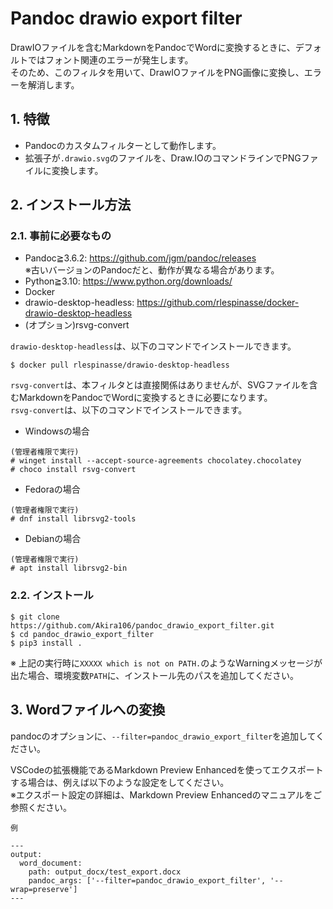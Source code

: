 # Pandoc drawio export filter

DrawIOファイルを含むMarkdownをPandocでWordに変換するときに、デフォルトではフォント関連のエラーが発生します。  
そのため、このフィルタを用いて、DrawIOファイルをPNG画像に変換し、エラーを解消します。  

## 1. 特徴

- Pandocのカスタムフィルターとして動作します。
- 拡張子が`.drawio.svg`のファイルを、Draw.IOのコマンドラインでPNGファイルに変換します。

## 2. インストール方法

### 2.1. 事前に必要なもの

- Pandoc≧3.6.2: <https://github.com/jgm/pandoc/releases>  
  ※古いバージョンのPandocだと、動作が異なる場合があります。
- Python≧3.10: <https://www.python.org/downloads/>
- Docker
- drawio-desktop-headless: <https://github.com/rlespinasse/docker-drawio-desktop-headless>  
- (オプション)rsvg-convert
  
  
`drawio-desktop-headless`は、以下のコマンドでインストールできます。  

```shell-session
$ docker pull rlespinasse/drawio-desktop-headless
```
  
`rsvg-convert`は、本フィルタとは直接関係はありませんが、SVGファイルを含むMarkdownをPandocでWordに変換するときに必要になります。  
`rsvg-convert`は、以下のコマンドでインストールできます。  

- Windowsの場合

```shell-session
(管理者権限で実行)
# winget install --accept-source-agreements chocolatey.chocolatey
# choco install rsvg-convert
```

- Fedoraの場合

```shell-session
(管理者権限で実行)
# dnf install librsvg2-tools
```

- Debianの場合

```shell-session
(管理者権限で実行)
# apt install librsvg2-bin
```

### 2.2. インストール

``` shell-session
$ git clone https://github.com/Akira106/pandoc_drawio_export_filter.git
$ cd pandoc_drawio_export_filter
$ pip3 install .
```

※ 上記の実行時に`XXXXX which is not on PATH.`のようなWarningメッセージが出た場合、環境変数`PATH`に、インストール先のパスを追加してください。
  
  
## 3. Wordファイルへの変換

pandocのオプションに、`--filter=pandoc_drawio_export_filter`を追加してください。  

VSCodeの拡張機能であるMarkdown Preview Enhancedを使ってエクスポートする場合は、例えば以下のような設定をしてください。  
※エクスポート設定の詳細は、Markdown Preview Enhancedのマニュアルをご参照ください。  

`例`

    ---
    output:
      word_document:
        path: output_docx/test_export.docx
        pandoc_args: ['--filter=pandoc_drawio_export_filter', '--wrap=preserve']
    ---

